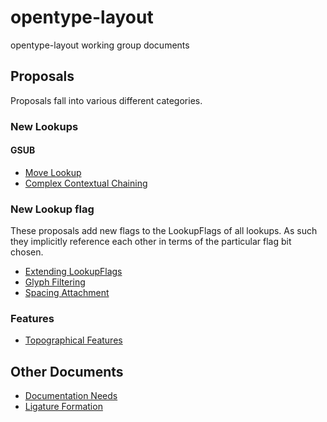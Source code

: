 # opentype-layout
opentype-layout working group documents

## Proposals

Proposals fall into various different categories.

### New Lookups

#### GSUB

* [Move Lookup](proposals/20151104-movelookup.md)
* [Complex Contextual Chaining](proposals/complex_contextual.md)

### New Lookup flag

These proposals add new flags to the LookupFlags of all lookups. As such they
implicitly reference each other in terms of the particular flag bit chosen.

* [Extending LookupFlags](proposals/lookupflags_extend.md)
* [Glyph Filtering](proposals/glyph_filtering.md)
* [Spacing Attachment](proposals/20151104-spacemark.md)

### Features

* [Topographical Features](proposals/20160203-Joining_Feature_Proposal_1.2.pdf)

## Other Documents

* [Documentation Needs](docs/docneeds.md)
* [Ligature Formation](docs/ligatures.md)

